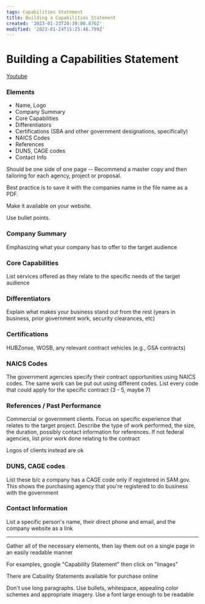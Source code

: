 ```yaml
---
tags: Capabilities Statement
title: Building a Capabilities Statement
created: '2023-01-23T20:39:00.876Z'
modified: '2023-01-24T15:25:46.799Z'
---
```


# Building a Capabilities Statement
[Youtube](https://www.youtube.com/watch?v=y3kMBgk9svw)

### Elements
* Name, Logo
* Company Summary
* Core Capabilities
* Differentiators
* Certifications (SBA and other government designations, specifically)
* NAICS Codes
* References
* DUNS, CAGE codes
* Contact Info

Should be one side of one page -- Recommend a master copy and then tailoring for each agency, project or proposal.

Best practice is to save it with the companies name in the file name as a PDF.

Make it available on your website.

Use bullet points.

### Company Summary
Emphasizing what your company has to offer to the target audience

### Core Capabilities
List services offered as they relate to the specific needs of the target audience

### Differentiators
Explain what makes your business stand out from the rest (years in business, prior government work, security clearances, etc)

### Certifications
HUBZonse, WOSB, any relevant contract vehicles (e.g., GSA contracts)

### NAICS Codes
The government agencies specify their contract opportunities using NAICS codes. The same work can be put out using different codes. List every code that could apply for the specific contract (3 - 5, maybe 7)

### References / Past Performance
Commercial or government clients. Focus on specific experience that relates to the target project. Describe the type of work performed, the size, the duration, possibly contact information for references. If not federal agencies, list prior work done relating to the contract

Logos of clients instead are ok

### DUNS, CAGE codes
List these b/c a company has a CAGE code only if registered in SAM.gov. This shows the purchasing agency that you're registered to do business with the government

### Contact Information
List a specific person's name, their direct phone and email, and the company website as a link
___

Gather all of the necessary elements, then lay them out on a single page in an easily readable manner

For examples, google "Capability Statement" then click on "Images"

There are Cabaility Statements available for purchase online

Don't use long paragraphs. Use bullets, whitespace, appealing color schemes and appropriate imagery. Use a font large enough to be readable
